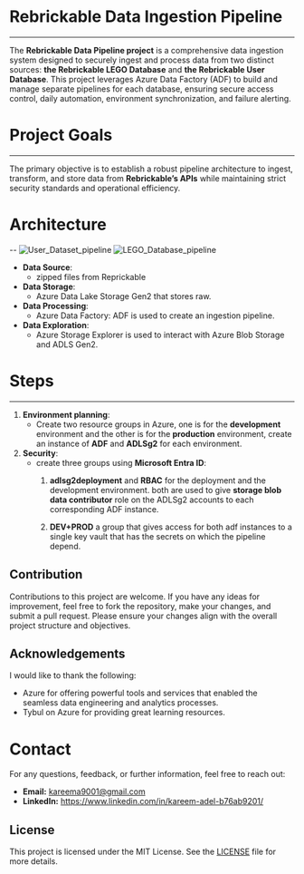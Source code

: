 # Rebrickable Data Ingestion Pipeline
---
The **Rebrickable Data Pipeline project** is a comprehensive data ingestion system designed to securely ingest and process data from two distinct sources: **the Rebrickable LEGO Database** and **the Rebrickable User Database**.
This project leverages Azure Data Factory (ADF) to build and manage separate pipelines for each database, ensuring secure access control, daily automation, environment synchronization, and failure alerting.
# Project Goals
---
The primary objective is to establish a robust pipeline architecture to ingest, transform, and store data from **Rebrickable’s APIs** while maintaining strict security standards and operational efficiency.
# Architecture
--
![User_Dataset_pipeline](https://dev.azure.com/1900286/CI-CD/_git/Ingestion%20Task?path=/Images/Api%20Pipeline.png&version=GBsecondarybranch)
![LEGO_Database_pipeline](https://dev.azure.com/1900286/CI-CD/_git/Ingestion%20Task?path=/Images/Database%20pipeline.png&version=GBsecondarybranch)

- **Data Source**:
    - zipped files from Reprickable
- **Data Storage**:
    - Azure Data Lake Storage Gen2 that stores raw.
- **Data Processing**:
    - Azure Data Factory:
        ADF is used to create an ingestion pipeline.
- **Data Exploration**:
    - Azure Storage Explorer is used to interact with Azure Blob Storage and ADLS Gen2.

# Steps
---
1. **Environment planning**:
    - Create two resource groups in Azure, one is for the **development** environment and the other is for the **production** environment, create an instance of **ADF** and **ADLSg2** for each environment.
2. **Security**:
    - create three groups using **Microsoft Entra ID**:
        1. **adlsg2deployment** and **RBAC** for the deployment and the development environment. both are used to give **storage blob data contributor** role on the ADLSg2 accounts to each corresponding ADF instance.

        2. **DEV+PROD** a group that gives access for both adf instances to a single key vault that has the secrets on which the pipeline depend.



## Contribution
Contributions to this project are welcome. If you have any ideas for improvement, feel free to fork the repository, make your changes, and submit a pull request. Please ensure your changes align with the overall project structure and objectives.

## Acknowledgements
I would like to thank the following:
- Azure for offering powerful tools and services that enabled the seamless data engineering and analytics processes.
- Tybul on Azure for providing great learning resources.

# Contact
For any questions, feedback, or further information, feel free to reach out:
- **Email:** kareema9001@gmail.com
- **LinkedIn:** https://www.linkedin.com/in/kareem-adel-b76ab9201/

## License

This project is licensed under the MIT License. See the [LICENSE](LICENSE) file for more details.